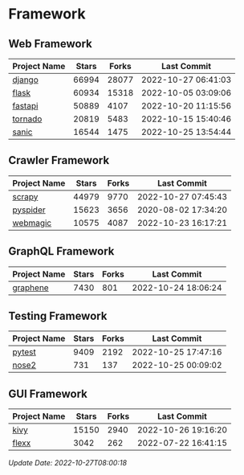 # Framework

## Web Framework
| Project Name | Stars | Forks | Last Commit |
| ------------ | ----- | ----- | ----------- |
| [django](https://github.com/django/django) | 66994 | 28077 | 2022-10-27 06:41:03 |
| [flask](https://github.com/pallets/flask) | 60934 | 15318 | 2022-10-05 03:09:06 |
| [fastapi](https://github.com/tiangolo/fastapi) | 50889 | 4107 | 2022-10-20 11:15:56 |
| [tornado](https://github.com/tornadoweb/tornado) | 20819 | 5483 | 2022-10-15 15:40:46 |
| [sanic](https://github.com/sanic-org/sanic) | 16544 | 1475 | 2022-10-25 13:54:44 |

## Crawler Framework
| Project Name | Stars | Forks | Last Commit |
| ------------ | ----- | ----- | ----------- |
| [scrapy](https://github.com/scrapy/scrapy) | 44979 | 9770 | 2022-10-27 07:45:43 |
| [pyspider](https://github.com/binux/pyspider) | 15623 | 3656 | 2020-08-02 17:34:20 |
| [webmagic](https://github.com/code4craft/webmagic) | 10575 | 4087 | 2022-10-23 16:17:21 |

## GraphQL Framework
| Project Name | Stars | Forks | Last Commit |
| ------------ | ----- | ----- | ----------- |
| [graphene](https://github.com/graphql-python/graphene) | 7430 | 801 | 2022-10-24 18:06:24 |

## Testing Framework
| Project Name | Stars | Forks | Last Commit |
| ------------ | ----- | ----- | ----------- |
| [pytest](https://github.com/pytest-dev/pytest) | 9409 | 2192 | 2022-10-25 17:47:16 |
| [nose2](https://github.com/nose-devs/nose2) | 731 | 137 | 2022-10-25 00:09:02 |

## GUI Framework
| Project Name | Stars | Forks | Last Commit |
| ------------ | ----- | ----- | ----------- |
| [kivy](https://github.com/kivy/kivy) | 15150 | 2940 | 2022-10-26 19:16:20 |
| [flexx](https://github.com/flexxui/flexx) | 3042 | 262 | 2022-07-22 16:41:15 |

*Update Date: 2022-10-27T08:00:18*